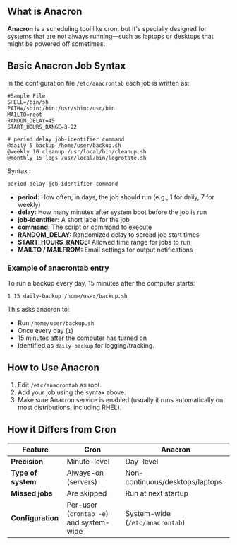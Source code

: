 ## What is Anacron

**Anacron** is a scheduling tool like cron, but it's specially designed for systems that are not always running—such as laptops or desktops that might be powered off sometimes.

## Basic Anacron Job Syntax

In the configuration file `/etc/anacrontab` each job is written as:

```
#Sample File
SHELL=/bin/sh
PATH=/sbin:/bin:/usr/sbin:/usr/bin
MAILTO=root
RANDOM_DELAY=45
START_HOURS_RANGE=3-22

# period delay job-identifier command
@daily 5 backup /home/user/backup.sh
@weekly 10 cleanup /usr/local/bin/cleanup.sh
@monthly 15 logs /usr/local/bin/logrotate.sh
```

Syntax : 
```
period delay job-identifier command
```
- **period:** How often, in days, the job should run (e.g., 1 for daily, 7 for weekly)
- **delay:** How many minutes after system boot before the job is run
- **job-identifier:** A short label for the job
- **command:** The script or command to execute
- **RANDOM_DELAY:** Randomized delay to spread job start times
- **START_HOURS_RANGE:** Allowed time range for jobs to run
- **MAILTO / MAILFROM:** Email settings for output notifications

### Example of anacrontab entry

To run a backup every day, 15 minutes after the computer starts:

```
1 15 daily-backup /home/user/backup.sh
```
This asks anacron to:
- Run `/home/user/backup.sh`
- Once every day (`1`)
- 15 minutes after the computer has turned on
- Identified as `daily-backup` for logging/tracking.

## How to Use Anacron

1. Edit `/etc/anacrontab` as root.
2. Add your job using the syntax above.
3. Make sure Anacron service is enabled (usually it runs automatically on most distributions, including RHEL).

## How it Differs from Cron

| Feature                 | Cron                                      | Anacron                                     |
|-------------------------|-------------------------------------------|---------------------------------------------|
| **Precision**           | Minute-level                              | Day-level                                   |
| **Type of system**      | Always-on (servers)                       | Non-continuous/desktops/laptops             |
| **Missed jobs**         | Are skipped                               | Run at next startup                         |
| **Configuration**       | Per-user (`crontab -e`) and system-wide   | System-wide (`/etc/anacrontab`)             |
